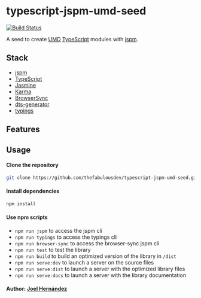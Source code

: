 # typescript-jspm-umd-seed
[![Build Status](https://travis-ci.org/thefabulousdev/typescript-jspm-umd-seed.svg?branch=master)](https://travis-ci.org/thefabulousdev/typescript-jspm-umd-seed)

A seed to create [UMD](https://github.com/umdjs/umd) [TypeScript](https://www.typescriptlang.org/) modules with [jspm](http://jspm.io/).

## Stack

* [jspm](http://jspm.io/)
* [TypeScript](https://www.typescriptlang.org/)
* [Jasmine](https://jasmine.github.io/)
* [Karma](https://karma-runner.github.io)
* [BrowserSync](https://www.browsersync.io/)
* [dts-generator](https://github.com/SitePen/dts-generator)
* [typings](https://github.com/typings/typings)

## Features

## Usage

#### Clone the repository

``` sh
git clone https://github.com/thefabulousdev/typescript-jspm-umd-seed.git
```

#### Install dependencies
``` sh
npm install
```

#### Use npm scripts


* `npm run jspm` to access the jspm cli
* `npm run typings` to access the typings cli
* `npm run browser-sync` to access the browser-sync jspm cli
* `npm run test` to test the library
* `npm run build` to build an optimized version of the library in `/dist`
* `npm run serve:dev` to launch a server on the source files
* `npm run serve:dist` to launch a server with the optimized library files
* `npm run serve:docs` to launch a server with the library documentation

#### Author: [Joel Hernández](https://github.com/thefabulousdev)

